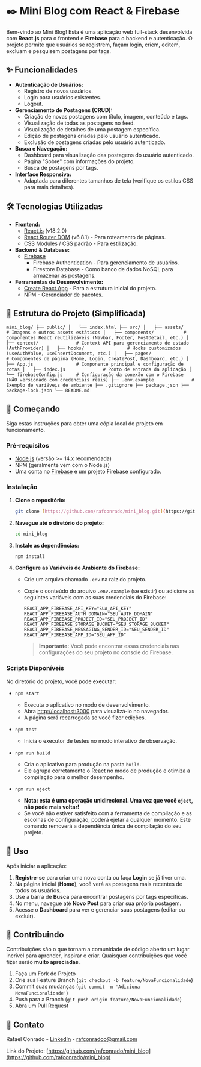 # ✒️ Mini Blog com React & Firebase

Bem-vindo ao Mini Blog! Esta é uma aplicação web full-stack desenvolvida com **React.js** para o frontend e **Firebase** para o backend e autenticação. O projeto permite que usuários se registrem, façam login, criem, editem, excluam e pesquisem postagens por tags.

## ✨ Funcionalidades

* **Autenticação de Usuários:**
    * Registro de novos usuários.
    * Login para usuários existentes.
    * Logout.
* **Gerenciamento de Postagens (CRUD):**
    * Criação de novas postagens com título, imagem, conteúdo e tags.
    * Visualização de todas as postagens no feed.
    * Visualização de detalhes de uma postagem específica.
    * Edição de postagens criadas pelo usuário autenticado.
    * Exclusão de postagens criadas pelo usuário autenticado.
* **Busca e Navegação:**
    * Dashboard para visualização das postagens do usuário autenticado.
    * Página "Sobre" com informações do projeto.
    * Busca de postagens por tags.
* **Interface Responsiva:**
    * Adaptada para diferentes tamanhos de tela (verifique os estilos CSS para mais detalhes).

## 🛠️ Tecnologias Utilizadas

* **Frontend:**
    * [React.js](https://reactjs.org/) (v18.2.0)
    * [React Router DOM](https://reactrouter.com/) (v6.8.1) - Para roteamento de páginas.
    * CSS Modules / CSS padrão - Para estilização.
* **Backend & Database:**
    * [Firebase](https://firebase.google.com/)
        * Firebase Authentication - Para gerenciamento de usuários.
        * Firestore Database - Como banco de dados NoSQL para armazenar as postagens.
* **Ferramentas de Desenvolvimento:**
    * [Create React App](https://create-react-app.dev/) - Para a estrutura inicial do projeto.
    * NPM - Gerenciador de pacotes.

## 📂 Estrutura do Projeto (Simplificada)

``mini_blog/
├── public/
│   └── index.html
├── src/
│   ├── assets/               # Imagens e outros assets estáticos
│   ├── components/           # Componentes React reutilizáveis (Navbar, Footer, PostDetail, etc.)
│   ├── context/              # Context API para gerenciamento de estado (AuthProvider)
│   ├── hooks/                # Hooks customizados (useAuthValue, useInsertDocument, etc.)
│   ├── pages/                # Componentes de página (Home, Login, CreatePost, Dashboard, etc.)
│   ├── App.js                # Componente principal e configuração de rotas
│   ├── index.js              # Ponto de entrada da aplicação
│   └── firebaseConfig.js     # Configuração da conexão com o Firebase (NÃO versionado com credenciais reais)
├── .env.example              # Exemplo de variáveis de ambiente
├── .gitignore
├── package.json
├── package-lock.json
└── README.md``

## 🚀 Começando

Siga estas instruções para obter uma cópia local do projeto em funcionamento.

### Pré-requisitos

* [Node.js](https://nodejs.org/) (versão >= 14.x recomendada)
* NPM (geralmente vem com o Node.js)
* Uma conta no [Firebase](https://firebase.google.com/) e um projeto Firebase configurado.

### Instalação

1.  **Clone o repositório:**
    ```bash
    git clone [https://github.com/rafconrado/mini_blog.git](https://github.com/rafconrado/mini_blog.git)
    ```
2.  **Navegue até o diretório do projeto:**
    ```bash
    cd mini_blog
    ```
3.  **Instale as dependências:**
    ```bash
    npm install
    ```
4.  **Configure as Variáveis de Ambiente do Firebase:**
    * Crie um arquivo chamado `.env` na raiz do projeto.
    * Copie o conteúdo do arquivo `.env.example` (se existir) ou adicione as seguintes variáveis com as suas credenciais do Firebase:

        ```env
        REACT_APP_FIREBASE_API_KEY="SUA_API_KEY"
        REACT_APP_FIREBASE_AUTH_DOMAIN="SEU_AUTH_DOMAIN"
        REACT_APP_FIREBASE_PROJECT_ID="SEU_PROJECT_ID"
        REACT_APP_FIREBASE_STORAGE_BUCKET="SEU_STORAGE_BUCKET"
        REACT_APP_FIREBASE_MESSAGING_SENDER_ID="SEU_SENDER_ID"
        REACT_APP_FIREBASE_APP_ID="SEU_APP_ID"
        ```
        > **Importante:** Você pode encontrar essas credenciais nas configurações do seu projeto no console do Firebase.

### Scripts Disponíveis

No diretório do projeto, você pode executar:

* `npm start`
    * Executa o aplicativo no modo de desenvolvimento.
    * Abra [http://localhost:3000](http://localhost:3000) para visualizá-lo no navegador.
    * A página será recarregada se você fizer edições.

* `npm test`
    * Inicia o executor de testes no modo interativo de observação.

* `npm run build`
    * Cria o aplicativo para produção na pasta `build`.
    * Ele agrupa corretamente o React no modo de produção e otimiza a compilação para o melhor desempenho.

* `npm run eject`
    * **Nota: esta é uma operação unidirecional. Uma vez que você `eject`, não pode mais voltar!**
    * Se você não estiver satisfeito com a ferramenta de compilação e as escolhas de configuração, poderá ejetar a qualquer momento. Este comando removerá a dependência única de compilação do seu projeto.

## 📖 Uso

Após iniciar a aplicação:

1.  **Registre-se** para criar uma nova conta ou faça **Login** se já tiver uma.
2.  Na página inicial (**Home**), você verá as postagens mais recentes de todos os usuários.
3.  Use a barra de **Busca** para encontrar postagens por tags específicas.
4.  No menu, navegue até **Novo Post** para criar sua própria postagem.
5.  Acesse o **Dashboard** para ver e gerenciar suas postagens (editar ou excluir).

## 🤝 Contribuindo

Contribuições são o que tornam a comunidade de código aberto um lugar incrível para aprender, inspirar e criar. Quaisquer contribuições que você fizer serão **muito apreciadas**.

1.  Faça um Fork do Projeto
2.  Crie sua Feature Branch (`git checkout -b feature/NovaFuncionalidade`)
3.  Commit suas mudanças (`git commit -m 'Adiciona NovaFuncionalidade'`)
4.  Push para a Branch (`git push origin feature/NovaFuncionalidade`)
5.  Abra um Pull Request

## 📧 Contato

Rafael Conrado - [LinkedIn](https://www.linkedin.com/in/rafconradoo/) - rafconradoo@gmail.com

Link do Projeto: [https://github.com/rafconrado/mini_blog](https://github.com/rafconrado/mini_blog)
